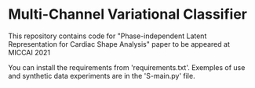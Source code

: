 # Multi-Channel Variational Classifier

This repository contains code for "Phase-independent Latent Representation for Cardiac Shape Analysis" paper to be appeared at MICCAI 2021

You can install the requirements from 'requirements.txt'. Exemples of use and synthetic data experiments are in the 'S-main.py' file.




